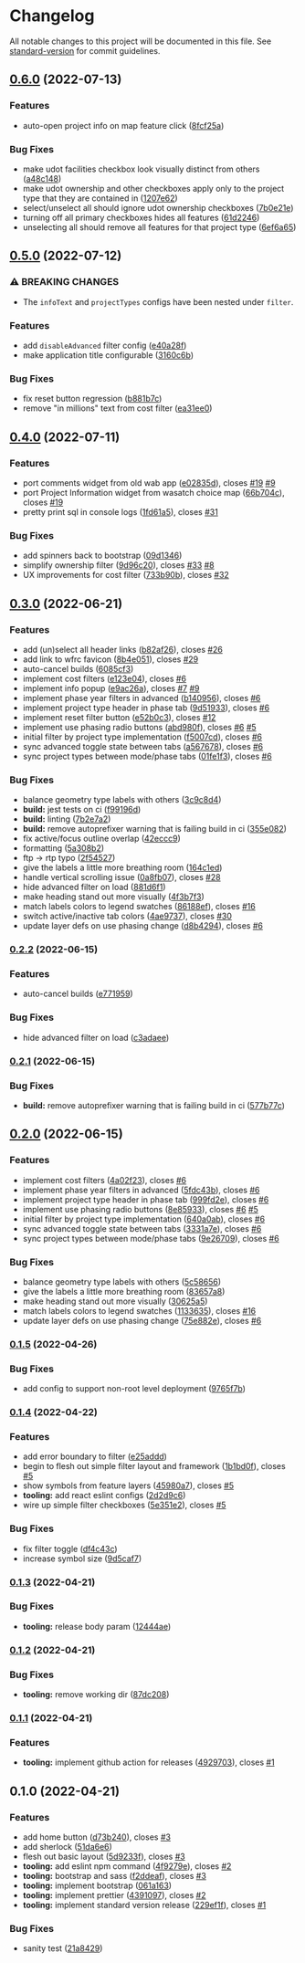 # Changelog

All notable changes to this project will be documented in this file. See [standard-version](https://github.com/conventional-changelog/standard-version) for commit guidelines.

## [0.6.0](https://github.com/agrc/wfrc-rtp-projects/compare/v0.5.0...v0.6.0) (2022-07-13)


### Features

* auto-open project info on map feature click ([8fcf25a](https://github.com/agrc/wfrc-rtp-projects/commit/8fcf25a73ae389b7f34660e728ad3d2007fcf67f))


### Bug Fixes

* make udot facilities checkbox look visually distinct from others ([a48c148](https://github.com/agrc/wfrc-rtp-projects/commit/a48c1484818c30dc86aa499f82a215c3a122c39b))
* make udot ownership and other checkboxes apply only to the project type that they are contained in ([1207e62](https://github.com/agrc/wfrc-rtp-projects/commit/1207e62a47fe6e4cb07263260337cb9db622b99e))
* select/unselect all should ignore udot ownership checkboxes ([7b0e21e](https://github.com/agrc/wfrc-rtp-projects/commit/7b0e21ee8675f991f8d8a13b9002fdea5941ab77))
* turning off all primary checkboxes hides all features ([61d2246](https://github.com/agrc/wfrc-rtp-projects/commit/61d22469bdf719cf6287ddc1b1a5394a07c0e303))
* unselecting all should remove all features for that project type ([6ef6a65](https://github.com/agrc/wfrc-rtp-projects/commit/6ef6a6524e5dc1cfa1c64363392ad1eaff1840c9))

## [0.5.0](https://github.com/agrc/wfrc-rtp-projects/compare/v0.4.0...v0.5.0) (2022-07-12)


### ⚠ BREAKING CHANGES

* The `infoText` and `projectTypes` configs have been nested under `filter`.

### Features

* add `disableAdvanced` filter config ([e40a28f](https://github.com/agrc/wfrc-rtp-projects/commit/e40a28f649bba4a74896057e906019f56ba1a0bb))
* make application title configurable ([3160c6b](https://github.com/agrc/wfrc-rtp-projects/commit/3160c6b8ce218e87d40b72afeb04ce0eff4ef1c2))


### Bug Fixes

* fix reset button regression ([b881b7c](https://github.com/agrc/wfrc-rtp-projects/commit/b881b7c4b4a8873ebd96d7e2fc69d346a9fed9e8))
* remove "in millions" text from cost filter ([ea31ee0](https://github.com/agrc/wfrc-rtp-projects/commit/ea31ee0320e9122d31c7aef581bdf80156624b51))

## [0.4.0](https://github.com/agrc/wfrc-rtp-projects/compare/v0.3.0...v0.4.0) (2022-07-11)


### Features

* port comments widget from old wab app ([e02835d](https://github.com/agrc/wfrc-rtp-projects/commit/e02835d6c8f3a23f2f8de5e93de7c0d4053d1e31)), closes [#19](https://github.com/agrc/wfrc-rtp-projects/issues/19) [#9](https://github.com/agrc/wfrc-rtp-projects/issues/9)
* port Project Information widget from wasatch choice map ([66b704c](https://github.com/agrc/wfrc-rtp-projects/commit/66b704cd3f34efde0ef73c62d6d5d2a0b9789210)), closes [#19](https://github.com/agrc/wfrc-rtp-projects/issues/19)
* pretty print sql in console logs ([1fd61a5](https://github.com/agrc/wfrc-rtp-projects/commit/1fd61a5d8b0d3f56b90fb2e64247d6d2abeb718b)), closes [#31](https://github.com/agrc/wfrc-rtp-projects/issues/31)


### Bug Fixes

* add spinners back to bootstrap ([09d1346](https://github.com/agrc/wfrc-rtp-projects/commit/09d134684c4ea03a55bd67cce03a3af98b3ee0bd))
* simplify ownership filter ([9d96c20](https://github.com/agrc/wfrc-rtp-projects/commit/9d96c20b48fc0478ff488a2dc36f9828b4c3e34e)), closes [#33](https://github.com/agrc/wfrc-rtp-projects/issues/33) [#8](https://github.com/agrc/wfrc-rtp-projects/issues/8)
* UX improvements for cost filter ([733b90b](https://github.com/agrc/wfrc-rtp-projects/commit/733b90b971e84b883a9dfcfda300b2b8e7e9071c)), closes [#32](https://github.com/agrc/wfrc-rtp-projects/issues/32)

## [0.3.0](https://github.com/agrc/wfrc-rtp-projects/compare/v0.1.5...v0.3.0) (2022-06-21)


### Features

* add (un)select all header links ([b82af26](https://github.com/agrc/wfrc-rtp-projects/commit/b82af26b319c96488c77326260a8693f6c23014a)), closes [#26](https://github.com/agrc/wfrc-rtp-projects/issues/26)
* add link to wfrc favicon ([8b4e051](https://github.com/agrc/wfrc-rtp-projects/commit/8b4e051da7f06ffb0950ff68b045c72733dde9d3)), closes [#29](https://github.com/agrc/wfrc-rtp-projects/issues/29)
* auto-cancel builds ([6085cf3](https://github.com/agrc/wfrc-rtp-projects/commit/6085cf38cb6c66278666c67c10795133e632f370))
* implement cost filters ([e123e04](https://github.com/agrc/wfrc-rtp-projects/commit/e123e0460387db045d808baf219193c500962593)), closes [#6](https://github.com/agrc/wfrc-rtp-projects/issues/6)
* implement info popup ([e9ac26a](https://github.com/agrc/wfrc-rtp-projects/commit/e9ac26ae3aa2fd80e6362d431d6a871d85b202da)), closes [#7](https://github.com/agrc/wfrc-rtp-projects/issues/7) [#9](https://github.com/agrc/wfrc-rtp-projects/issues/9)
* implement phase year filters in advanced ([b140956](https://github.com/agrc/wfrc-rtp-projects/commit/b14095633cf2a6916758c36ccfa03f30da1cd660)), closes [#6](https://github.com/agrc/wfrc-rtp-projects/issues/6)
* implement project type header in phase tab ([9d51933](https://github.com/agrc/wfrc-rtp-projects/commit/9d51933a2ab387f55c4457f7ae994b4f4852fc60)), closes [#6](https://github.com/agrc/wfrc-rtp-projects/issues/6)
* implement reset filter button ([e52b0c3](https://github.com/agrc/wfrc-rtp-projects/commit/e52b0c302361b5bdd12d7339286e6dfc1a81b4c8)), closes [#12](https://github.com/agrc/wfrc-rtp-projects/issues/12)
* implement use phasing radio buttons ([abd980f](https://github.com/agrc/wfrc-rtp-projects/commit/abd980fe6e7b0aae4542b58ae8fe5ef186cf07b0)), closes [#6](https://github.com/agrc/wfrc-rtp-projects/issues/6) [#5](https://github.com/agrc/wfrc-rtp-projects/issues/5)
* initial filter by project type implementation ([f5007cd](https://github.com/agrc/wfrc-rtp-projects/commit/f5007cdf7eb9fd59d9afc88e73424477f002a004)), closes [#6](https://github.com/agrc/wfrc-rtp-projects/issues/6)
* sync advanced toggle state between tabs ([a567678](https://github.com/agrc/wfrc-rtp-projects/commit/a567678bd65a962d6b4dcf88ca397279c098f5ee)), closes [#6](https://github.com/agrc/wfrc-rtp-projects/issues/6)
* sync project types between mode/phase tabs ([01fe1f3](https://github.com/agrc/wfrc-rtp-projects/commit/01fe1f3ca21f46467a65e62f06ce7cb5ce7d91f6)), closes [#6](https://github.com/agrc/wfrc-rtp-projects/issues/6)


### Bug Fixes

* balance geometry type labels with others ([3c9c8d4](https://github.com/agrc/wfrc-rtp-projects/commit/3c9c8d42e36bfc8b058008b026cdb42dc7a6d13e))
* **build:** jest tests on ci ([f99196d](https://github.com/agrc/wfrc-rtp-projects/commit/f99196da2fea36725c9ffc14789618b1adccf195))
* **build:** linting ([7b2e7a2](https://github.com/agrc/wfrc-rtp-projects/commit/7b2e7a2197371747bab94b4cc2d287d51c8b8650))
* **build:** remove autoprefixer warning that is failing build in ci ([355e082](https://github.com/agrc/wfrc-rtp-projects/commit/355e0827ac58647b500c6fdb6ef502232bad2565))
* fix active/focus outline overlap ([42eccc9](https://github.com/agrc/wfrc-rtp-projects/commit/42eccc9167c74c0f6edfdab4756380793b4b7a9f))
* formatting ([5a308b2](https://github.com/agrc/wfrc-rtp-projects/commit/5a308b292602500e2a065c177f326fb334823536))
* ftp -> rtp typo ([2f54527](https://github.com/agrc/wfrc-rtp-projects/commit/2f545271d757eb13e46e4888ccd7a36b3c193eec))
* give the labels a little more breathing room ([164c1ed](https://github.com/agrc/wfrc-rtp-projects/commit/164c1ed853e2bad0fa8f46d3f408f062b2f8ff32))
* handle vertical scrolling issue ([0a8fb07](https://github.com/agrc/wfrc-rtp-projects/commit/0a8fb07789cb76634cb8acd7f00892b55d1a2131)), closes [#28](https://github.com/agrc/wfrc-rtp-projects/issues/28)
* hide advanced filter on load ([881d6f1](https://github.com/agrc/wfrc-rtp-projects/commit/881d6f1c727feaef667560fe470198cce61c33af))
* make heading stand out more visually ([4f3b7f3](https://github.com/agrc/wfrc-rtp-projects/commit/4f3b7f35a6031ba8efd2a1440c9cf97be14825c7))
* match labels colors to legend swatches ([86188ef](https://github.com/agrc/wfrc-rtp-projects/commit/86188eff2b728139882bbf75aa0a167d51688e06)), closes [#16](https://github.com/agrc/wfrc-rtp-projects/issues/16)
* switch active/inactive tab colors ([4ae9737](https://github.com/agrc/wfrc-rtp-projects/commit/4ae97378baa982e187f53b75c3b94a602961bcdc)), closes [#30](https://github.com/agrc/wfrc-rtp-projects/issues/30)
* update layer defs on use phasing change ([d8b4294](https://github.com/agrc/wfrc-rtp-projects/commit/d8b429406059e7ba4b417d750861de202c3c989f)), closes [#6](https://github.com/agrc/wfrc-rtp-projects/issues/6)

### [0.2.2](https://github.com/agrc/wfrc-rtp-projects/compare/v0.2.1...v0.2.2) (2022-06-15)


### Features

* auto-cancel builds ([e771959](https://github.com/agrc/wfrc-rtp-projects/commit/e771959c3fcf4f86632d739ecf408aedc1e68bbc))


### Bug Fixes

* hide advanced filter on load ([c3adaee](https://github.com/agrc/wfrc-rtp-projects/commit/c3adaee52da4ddaf6a5272633bb58ef950bb869f))

### [0.2.1](https://github.com/agrc/wfrc-rtp-projects/compare/v0.2.0...v0.2.1) (2022-06-15)


### Bug Fixes

* **build:** remove autoprefixer warning that is failing build in ci ([577b77c](https://github.com/agrc/wfrc-rtp-projects/commit/577b77ccb547263449b17b63c9e6cc3d1e0c1461))

## [0.2.0](https://github.com/agrc/wfrc-rtp-projects/compare/v0.1.5...v0.2.0) (2022-06-15)


### Features

* implement cost filters ([4a02f23](https://github.com/agrc/wfrc-rtp-projects/commit/4a02f2352273b7af388a0e79a1c588f687604ad0)), closes [#6](https://github.com/agrc/wfrc-rtp-projects/issues/6)
* implement phase year filters in advanced ([5fdc43b](https://github.com/agrc/wfrc-rtp-projects/commit/5fdc43bd02da8d81f535503c38650bbb9326efec)), closes [#6](https://github.com/agrc/wfrc-rtp-projects/issues/6)
* implement project type header in phase tab ([999fd2e](https://github.com/agrc/wfrc-rtp-projects/commit/999fd2e51774e061f3c59a18ccedb9f90d3dbdde)), closes [#6](https://github.com/agrc/wfrc-rtp-projects/issues/6)
* implement use phasing radio buttons ([8e85933](https://github.com/agrc/wfrc-rtp-projects/commit/8e8593389d260fd5dc6c61bca8687e19e3b21daf)), closes [#6](https://github.com/agrc/wfrc-rtp-projects/issues/6) [#5](https://github.com/agrc/wfrc-rtp-projects/issues/5)
* initial filter by project type implementation ([640a0ab](https://github.com/agrc/wfrc-rtp-projects/commit/640a0ab89cf04f0bea06481e5a40272f02f8770f)), closes [#6](https://github.com/agrc/wfrc-rtp-projects/issues/6)
* sync advanced toggle state between tabs ([3331a7e](https://github.com/agrc/wfrc-rtp-projects/commit/3331a7e8f3263a24c24f7def96e4ea3fb8c6859a)), closes [#6](https://github.com/agrc/wfrc-rtp-projects/issues/6)
* sync project types between mode/phase tabs ([9e26709](https://github.com/agrc/wfrc-rtp-projects/commit/9e2670977ccd29d7b9acaab9362bd8202b5961dc)), closes [#6](https://github.com/agrc/wfrc-rtp-projects/issues/6)


### Bug Fixes

* balance geometry type labels with others ([5c58656](https://github.com/agrc/wfrc-rtp-projects/commit/5c58656a6521b31823e955ec7141b9a21d141ef8))
* give the labels a little more breathing room ([83657a8](https://github.com/agrc/wfrc-rtp-projects/commit/83657a8ebba09bb33221f8b7673ac5fc656fdf55))
* make heading stand out more visually ([30625a5](https://github.com/agrc/wfrc-rtp-projects/commit/30625a5e48f90234aa6c30b734a57d811791ca67))
* match labels colors to legend swatches ([1133635](https://github.com/agrc/wfrc-rtp-projects/commit/1133635c31c7ff7ebe90cc46ed77a283116960e3)), closes [#16](https://github.com/agrc/wfrc-rtp-projects/issues/16)
* update layer defs on use phasing change ([75e882e](https://github.com/agrc/wfrc-rtp-projects/commit/75e882e60eb957a2a39d9276e37c46a157f33288)), closes [#6](https://github.com/agrc/wfrc-rtp-projects/issues/6)

### [0.1.5](https://github.com/agrc/wfrc-rtp-projects/compare/v0.1.4...v0.1.5) (2022-04-26)


### Bug Fixes

* add config to support non-root level deployment ([9765f7b](https://github.com/agrc/wfrc-rtp-projects/commit/9765f7b4f25302a023ceb42099343d48b759d2b3))

### [0.1.4](https://github.com/agrc/wfrc-rtp-projects/compare/v0.1.3...v0.1.4) (2022-04-22)


### Features

* add error boundary to filter ([e25addd](https://github.com/agrc/wfrc-rtp-projects/commit/e25addd4935313e1b6bf609b9612423c84782c57))
* begin to flesh out simple filter layout and framework ([1b1bd0f](https://github.com/agrc/wfrc-rtp-projects/commit/1b1bd0f5c5a47d3524fa9f315e28010c7de29b8b)), closes [#5](https://github.com/agrc/wfrc-rtp-projects/issues/5)
* show symbols from feature layers ([45980a7](https://github.com/agrc/wfrc-rtp-projects/commit/45980a7ca7b69e3a64afdb2a69d11e89f9385d41)), closes [#5](https://github.com/agrc/wfrc-rtp-projects/issues/5)
* **tooling:** add react eslint configs ([2d2d9c6](https://github.com/agrc/wfrc-rtp-projects/commit/2d2d9c6ad5dac522f29b7c4f48683b3b852c561b))
* wire up simple filter checkboxes ([5e351e2](https://github.com/agrc/wfrc-rtp-projects/commit/5e351e26e34c106390b4d482655cc48eacb4588b)), closes [#5](https://github.com/agrc/wfrc-rtp-projects/issues/5)


### Bug Fixes

* fix filter toggle ([df4c43c](https://github.com/agrc/wfrc-rtp-projects/commit/df4c43c73d6a96d43b9ae6ae01a5a7a40f5c08bc))
* increase symbol size ([9d5caf7](https://github.com/agrc/wfrc-rtp-projects/commit/9d5caf782a3baf090e2ad4e9c38cd1550f127fba))

### [0.1.3](https://github.com/agrc/wfrc-rtp-projects/compare/v0.1.2...v0.1.3) (2022-04-21)


### Bug Fixes

* **tooling:** release body param ([12444ae](https://github.com/agrc/wfrc-rtp-projects/commit/12444ae69cd3d4ac94f787ac417bba12caeca69f))

### [0.1.2](https://github.com/agrc/wfrc-rtp-projects/compare/v0.1.1...v0.1.2) (2022-04-21)


### Bug Fixes

* **tooling:** remove working dir ([87dc208](https://github.com/agrc/wfrc-rtp-projects/commit/87dc208ae444238f8e725d154814f6a38c618e71))

### [0.1.1](https://github.com/agrc/wfrc-rtp-projects/compare/v0.1.0...v0.1.1) (2022-04-21)


### Features

* **tooling:** implement github action for releases ([4929703](https://github.com/agrc/wfrc-rtp-projects/commit/4929703019c5d27913eebdefc7df62c723ca297f)), closes [#1](https://github.com/agrc/wfrc-rtp-projects/issues/1)

## 0.1.0 (2022-04-21)


### Features

* add home button ([d73b240](https://github.com/agrc/wfrc-rtp-projects/commit/d73b2402a20d158af0547a5e0c86b235b02bcddd)), closes [#3](https://github.com/agrc/wfrc-rtp-projects/issues/3)
* add sherlock ([51da6e6](https://github.com/agrc/wfrc-rtp-projects/commit/51da6e67ea4433cfe58b79f077cb8d5f09101a86))
* flesh out basic layout ([5d9233f](https://github.com/agrc/wfrc-rtp-projects/commit/5d9233fcdd30806835e55cd0c59d09616a3d6ca1)), closes [#3](https://github.com/agrc/wfrc-rtp-projects/issues/3)
* **tooling:** add eslint npm command ([4f9279e](https://github.com/agrc/wfrc-rtp-projects/commit/4f9279edd131ba8b7fbc94e08b4f290c77ec4e97)), closes [#2](https://github.com/agrc/wfrc-rtp-projects/issues/2)
* **tooling:** bootstrap and sass ([f2ddeaf](https://github.com/agrc/wfrc-rtp-projects/commit/f2ddeafb770ba76beb0cb10f818d0e3600254a35)), closes [#3](https://github.com/agrc/wfrc-rtp-projects/issues/3)
* **tooling:** implement bootstrap ([061a163](https://github.com/agrc/wfrc-rtp-projects/commit/061a163bc29fe17e4f9ee0eeeffff74ca7ceb297))
* **tooling:** implement prettier ([4391097](https://github.com/agrc/wfrc-rtp-projects/commit/4391097805488e88046568638223925399d553b0)), closes [#2](https://github.com/agrc/wfrc-rtp-projects/issues/2)
* **tooling:** implement standard version release ([229ef1f](https://github.com/agrc/wfrc-rtp-projects/commit/229ef1f8c96c96f2ceb6f20ea6c8be1ccfd0fb29)), closes [#1](https://github.com/agrc/wfrc-rtp-projects/issues/1)


### Bug Fixes

* sanity test ([21a8429](https://github.com/agrc/wfrc-rtp-projects/commit/21a8429b0f4451aa583d2c4348d31e80590f3f57))
